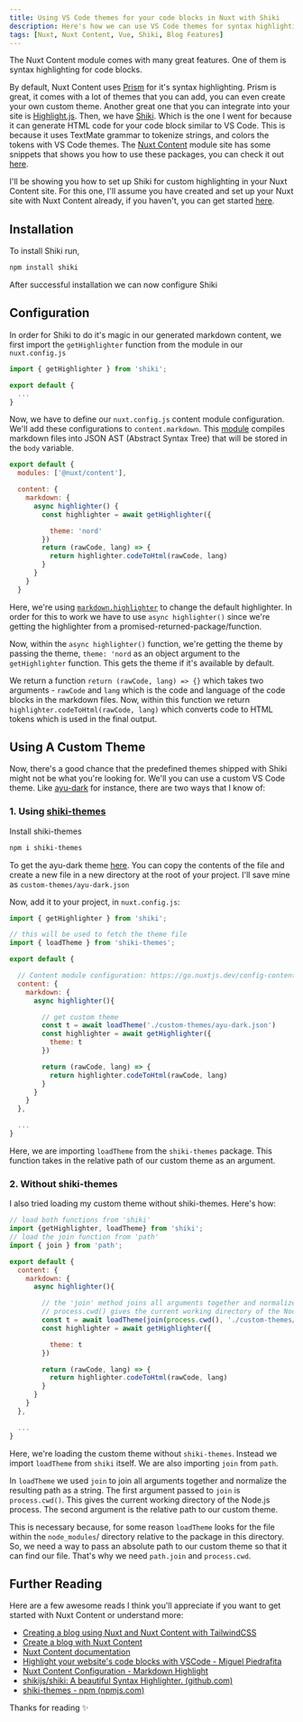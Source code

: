 ```yaml
---
title: Using VS Code themes for your code blocks in Nuxt with Shiki
description: Here's how we can use VS Code themes for syntax highlighting in our Nuxt site using Nuxt Content and Shiki
tags: [Nuxt, Nuxt Content, Vue, Shiki, Blog Features]
---
```


The Nuxt Content module comes with many great features. One of them is syntax highlighting for code blocks.

By default, Nuxt Content uses [Prism](https://prismjs.com/) for it's syntax highlighting. Prism is great, it comes with a lot of themes that you can add, you can even create your own custom theme. Another great one that you can integrate into your site is [Highlight.js](https://highlightjs.org/). Then, we have [Shiki](https://shiki.matsu.io/). Which is the one I went for because it can generate HTML code for your code block similar to VS Code. This is because it uses TextMate grammar to tokenize strings, and colors the tokens with VS Code themes. The [Nuxt Content](https://content.nuxtjs.org/) module site has some snippets that shows you how to use these packages, you can check it out [here](https://content.nuxtjs.org/snippets/#custom-highlighter).

I'll be showing you how to set up Shiki for custom highlighting in your Nuxt Content site. For this one, I'll assume you have created and set up your Nuxt site with Nuxt Content already, if you haven't, you can get started [here](https://miracleio.me/blog/Creating-a-blog-using-Nuxt-and-Nuxt-Content---with-TailwindCSS).

## Installation

To install Shiki run,

```bash
npm install shiki
```

After successful installation we can now configure Shiki

## Configuration

In order for Shiki to do it's magic in our generated markdown content, we first import the `getHighlighter` function from the module in our `nuxt.config.js`

```javascript
import { getHighlighter } from 'shiki';

export default {
  ...
}
```

Now, we have to define our `nuxt.config.js` content module configuration. We'll add these configurations to `content.markdown`. This [module](https://content.nuxtjs.org/configuration#markdown) compiles markdown files into JSON AST (Abstract Syntax Tree) that will be stored in the `body` variable.

```javascript
export default {
  modules: ['@nuxt/content'],

  content: {
    markdown: {
      async highlighter() {
        const highlighter = await getHighlighter({

          theme: 'nord'
        })
        return (rawCode, lang) => {
          return highlighter.codeToHtml(rawCode, lang)
        }
      }
    }
  }
```

Here, we're using [`markdown.highlighter`](https://content.nuxtjs.org/configuration#markdownhighlighter) to change the default highlighter. In order for this to work we have to use `async highlighter()` since we're getting the highlighter from a promised-returned-package/function.

Now, within the `async highlighter()` function, we're getting the theme by passing the theme, `theme: 'nord` as an object argument to the `getHighlighter` function. This gets the theme if it's available by default.

We return a function `return (rawCode, lang) => {}` which takes two arguments - `rawCode` and `lang` which is the code and language of the code blocks in the markdown files. Now, within this function we return `highlighter.codeToHtml(rawCode, lang)` which converts code to HTML tokens which is used in the final output.

## Using A Custom Theme

Now, there's a good chance that the predefined themes shipped with Shiki might not be what you're looking for. We'll you can use a custom VS Code theme. Like [ayu-dark](https://github.com/ayu-theme/vscode-ayu/blob/master/ayu-dark.json) for instance, there are two ways that I know of:

### 1. Using [shiki-themes](https://www.npmjs.com/package/shiki-themes)

Install shiki-themes

```bash
npm i shiki-themes
```

To get the ayu-dark theme [here](https://github.com/ayu-theme/vscode-ayu/blob/master/ayu-dark.json). You can copy the contents of the file and create a new file in a new directory at the root of your project. I'll save mine as `custom-themes/ayu-dark.json`

Now, add it to your project, in `nuxt.config.js`:

```javascript
import { getHighlighter } from 'shiki';

// this will be used to fetch the theme file
import { loadTheme } from 'shiki-themes';

export default {

  // Content module configuration: https://go.nuxtjs.dev/config-content
  content: {
    markdown: {
      async highlighter(){

        // get custom theme
        const t = await loadTheme('./custom-themes/ayu-dark.json')
        const highlighter = await getHighlighter({
          theme: t
        })

        return (rawCode, lang) => {
          return highlighter.codeToHtml(rawCode, lang)
        }
      }
    }
  },

  ...
}

```

Here, we are importing `loadTheme` from the `shiki-themes` package. This function takes in the relative path of our custom theme as an argument.

### 2. Without shiki-themes

I also tried loading my custom theme without shiki-themes. Here's how:

```javascript
// load both functions from 'shiki'
import {getHighlighter, loadTheme} from 'shiki';
// load the join function from 'path'
import { join } from 'path';

export default {
  content: {
    markdown: {
      async highlighter(){

        // the 'join' method joins all arguments together and normalize the resulting path as a string
        // process.cwd() gives the current working directory of the Node.js process
        const t = await loadTheme(join(process.cwd(), './custom-themes/ayu-dark.json'))
        const highlighter = await getHighlighter({

          theme: t
        })

        return (rawCode, lang) => {
          return highlighter.codeToHtml(rawCode, lang)
        }
      }
    }
  },

  ...
}
```

Here, we're loading the custom theme without `shiki-themes`. Instead we import `loadTheme` from `shiki` itself. We are also importing `join` from `path`.

In `loadTheme` we used `join` to join all arguments together and normalize the resulting path as a string. The first argument passed to `join` is `process.cwd()`. This gives the current working directory of the Node.js process. The second argument is the relative path to our custom theme.

This is necessary because, for some reason `loadTheme` looks for the file within the `node_modules`/ directory relative to the package in this directory. So, we need a way to pass an absolute path to our custom theme so that it can find our file. That's why we need `path.join` and `process.cwd`.

## Further Reading

Here are a few awesome reads I think you'll appreciate if you want to get started with Nuxt Content or understand more:

- [Creating a blog using Nuxt and Nuxt Content with TailwindCSS](https://miracleio.me/blog/Creating-a-blog-using-Nuxt-and-Nuxt-Content---with-TailwindCSS)
- [Create a blog with Nuxt Content](https://nuxtjs.org/blog/creating-blog-with-nuxt-content)
- [Nuxt Content documentation](https://content.nuxtjs.org/)
- [Highlight your website's code blocks with VSCode - Miguel Piedrafita](https://miguelpiedrafita.com/vscode-highlighting#commento-login-box-container)
- [Nuxt Content Configuration - Markdown Highlight](https://content.nuxtjs.org/configuration#markdownhighlighter)
- [shikijs/shiki: A beautiful Syntax Highlighter. (github.com)](https://github.com/shikijs/shiki)
- [shiki-themes - npm (npmjs.com)](https://www.npmjs.com/package/shiki-themes#yours)

Thanks for reading ✨

